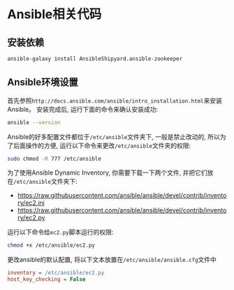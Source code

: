 # Ansible相关代码

## 安装依赖
```sh
ansible-galaxy install AnsibleShipyard.ansible-zookeeper
```

## Ansible环境设置
首先参照`http://docs.ansible.com/ansible/intro_installation.html`来安装Ansible。 安装完成后, 运行下面的命令来确认安装成功:
```sh
ansible --version
```

Ansible的好多配置文件都位于`/etc/ansible`文件夹下, 一般是禁止改动的, 所以为了后面操作的方便, 运行以下命令来更改`/etc/ansible`文件夹的权限:
```sh
sudo chmod -R 777 /etc/ansible
```

为了使用Ansible Dynamic Inventory, 你需要下载一下两个文件, 并把它们放在`/etc/ansible`文件夹下:
* https://raw.githubusercontent.com/ansible/ansible/devel/contrib/inventory/ec2.ini
* https://raw.githubusercontent.com/ansible/ansible/devel/contrib/inventory/ec2.py

运行以下命令给`ec2.py`脚本运行的权限:
```sh
chmod +x /etc/ansible/ec2.py
```

更改ansible的默认配置, 将以下文本放置在`/etc/ansible/ansible.cfg`文件中
```ini
inventory = /etc/ansible/ec2.py
host_key_checking = False
```